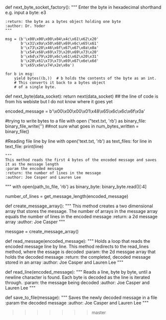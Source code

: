 
def next_byte_socket_factory():
    """
    Enter the byte in hexadecimal shorthand
    e.g.
      input a byte: e3

    :return: the byte as a bytes object holding one byte
    :author: Dr. Yoder
    """

    msg = (b'\x00\x00\x00\x04\x4c\x61\x62\x20'
           b'\x31\x0a\x50\x68\x69\x6c\x65\x61'
           b'\x73\x20\x46\x6f\x67\x67\x0a\x0a'
           b'\x54\x68\x69\x73\x20\x69\x73\x20'
           b'\x6d\x79\x20\x6c\x61\x62\x20\x31'
           b'\x20\x61\x73\x73\x69\x67\x6e\x6d'
           b'\x65\x6e\x74\x2e\x0a')

    for b in msg:
        yield bytes((b,))  # b holds the contents of the byte as an int.
        # This converts it back to a bytes object
        # of a single byte.


def next_byte(data_socket):
    return next(data_socket)
    ## the line of code is from his webiste but I do not know where it goes yet 
    
encoded_message = b'\x00\x00\x00\x01\x48\x65\x6c\x6c\x6f\x0a'

#trying to write bytes to a file
with open ("text.txt, 'rb') as binary_file:
binary_file_write('') ##not sure what goes in 
num_bytes_written = binary_file()

#Reading file line by line
with open('text.txt, 'rb') as text_files:
for line in text_file:
print(line) 


    """
    This method reads the first 4 bytes of the encoded message and saves it as the message length
    :param the encoded message
    :return: the number of lines in the message
    :author: Joe Casper and Lauren Lee
   """
with open(path_to_file, 'rb') as binary_byte:
    binary_byte.read()[:4]

number_of_lines = get_message_length(encoded_message)


def create_message_array():
    """
    This method creates a two dimensional array that stores the message.
    The number of arrays in the message array equals the number of lines in the encoded message
    :return: a 2d message array
    :author: Joe Casper
    """


messgae = create_message_array()


def read_message(encoded_message):
    """
    Holds a loop that reads the encoded message line by line. This method redirects to the
    read_lines method, where the essage is decoded
    :param: the 2d messgae array that holds the decoded message
    :return: the completed, decoded message stored in an array
    :author: Joe Casper and Lauren Lee 
    """


def read_line(encoded_message):
    """
    Reads a line, byte by byte, until a newline character is found. Each byte is decoded as
    the line is iterated through.
    :param: the message being decoded
    :author: Joe Casper and Lauren Lee
    """


def save_to_file(message):
    """
    Saves the newly decoded message in a file
    :param the decoded message
    :author: Joe Casper and Lauren Lee
    """
  
    
    

>> >> >> > master
